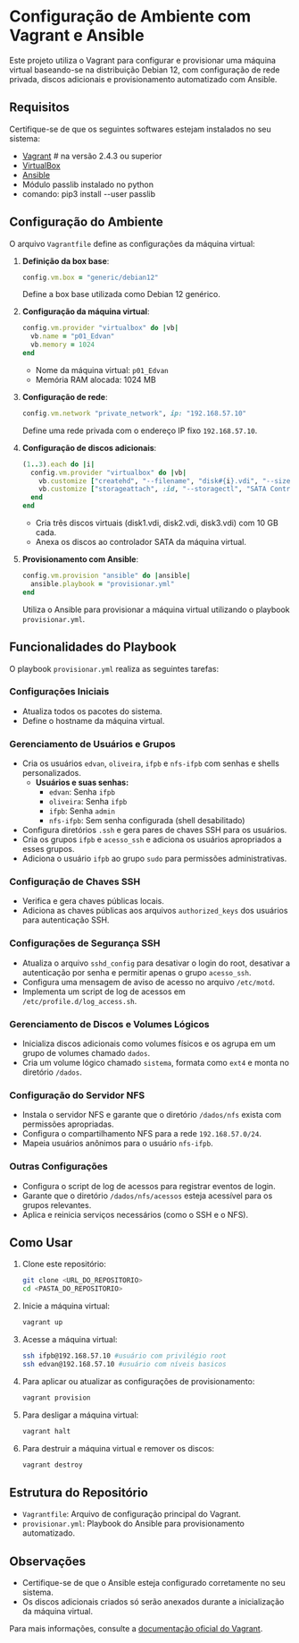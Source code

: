 
# Configuração de Ambiente com Vagrant e Ansible

Este projeto utiliza o Vagrant para configurar e provisionar uma máquina virtual baseando-se na distribuição Debian 12, com configuração de rede privada, discos adicionais e provisionamento automatizado com Ansible.

## Requisitos

Certifique-se de que os seguintes softwares estejam instalados no seu sistema:

- [Vagrant](https://www.vagrantup.com/) # na versão 2.4.3 ou superior
- [VirtualBox](https://www.virtualbox.org/)
- [Ansible](https://www.ansible.com/)
- Módulo passlib instalado no python
- comando: pip3 install --user passlib


## Configuração do Ambiente

O arquivo `Vagrantfile` define as configurações da máquina virtual:

1. **Definição da box base**:
   ```ruby
   config.vm.box = "generic/debian12"
   ```
   Define a box base utilizada como Debian 12 genérico.

2. **Configuração da máquina virtual**:
   ```ruby
   config.vm.provider "virtualbox" do |vb|
     vb.name = "p01_Edvan"
     vb.memory = 1024
   end
   ```
   - Nome da máquina virtual: `p01_Edvan`
   - Memória RAM alocada: 1024 MB

3. **Configuração de rede**:
   ```ruby
   config.vm.network "private_network", ip: "192.168.57.10"
   ```
   Define uma rede privada com o endereço IP fixo `192.168.57.10`.

4. **Configuração de discos adicionais**:
   ```ruby
   (1..3).each do |i|
     config.vm.provider "virtualbox" do |vb|
       vb.customize ["createhd", "--filename", "disk#{i}.vdi", "--size", 10240]
       vb.customize ["storageattach", :id, "--storagectl", "SATA Controller", "--port", i, "--device", 0, "--type", "hdd", "--medium", "disk#{i}.vdi"]
     end
   end
   ```
   - Cria três discos virtuais (disk1.vdi, disk2.vdi, disk3.vdi) com 10 GB cada.
   - Anexa os discos ao controlador SATA da máquina virtual.

5. **Provisionamento com Ansible**:
   ```ruby
   config.vm.provision "ansible" do |ansible|
     ansible.playbook = "provisionar.yml"
   end
   ```
   Utiliza o Ansible para provisionar a máquina virtual utilizando o playbook `provisionar.yml`.

## Funcionalidades do Playbook

O playbook `provisionar.yml` realiza as seguintes tarefas:

### Configurações Iniciais
- Atualiza todos os pacotes do sistema.
- Define o hostname da máquina virtual.

### Gerenciamento de Usuários e Grupos
- Cria os usuários `edvan`, `oliveira`, `ifpb` e `nfs-ifpb` com senhas e shells personalizados.
  - **Usuários e suas senhas:**
    - `edvan`: Senha `ifpb`
    - `oliveira`: Senha `ifpb`
    - `ifpb`: Senha `admin`
    - `nfs-ifpb`: Sem senha configurada (shell desabilitado)
- Configura diretórios `.ssh` e gera pares de chaves SSH para os usuários.
- Cria os grupos `ifpb` e `acesso_ssh` e adiciona os usuários apropriados a esses grupos.
- Adiciona o usuário `ifpb` ao grupo `sudo` para permissões administrativas.

### Configuração de Chaves SSH
- Verifica e gera chaves públicas locais.
- Adiciona as chaves públicas aos arquivos `authorized_keys` dos usuários para autenticação SSH.

### Configurações de Segurança SSH
- Atualiza o arquivo `sshd_config` para desativar o login do root, desativar a autenticação por senha e permitir apenas o grupo `acesso_ssh`.
- Configura uma mensagem de aviso de acesso no arquivo `/etc/motd`.
- Implementa um script de log de acessos em `/etc/profile.d/log_access.sh`.

### Gerenciamento de Discos e Volumes Lógicos
- Inicializa discos adicionais como volumes físicos e os agrupa em um grupo de volumes chamado `dados`.
- Cria um volume lógico chamado `sistema`, formata como `ext4` e monta no diretório `/dados`.

### Configuração do Servidor NFS
- Instala o servidor NFS e garante que o diretório `/dados/nfs` exista com permissões apropriadas.
- Configura o compartilhamento NFS para a rede `192.168.57.0/24`.
- Mapeia usuários anônimos para o usuário `nfs-ifpb`.

### Outras Configurações
- Configura o script de log de acessos para registrar eventos de login.
- Garante que o diretório `/dados/nfs/acessos` esteja acessível para os grupos relevantes.
- Aplica e reinicia serviços necessários (como o SSH e o NFS).

## Como Usar

1. Clone este repositório:
   ```bash
   git clone <URL_DO_REPOSITORIO>
   cd <PASTA_DO_REPOSITORIO>
   ```

2. Inicie a máquina virtual:
   ```bash
   vagrant up
   ```

3. Acesse a máquina virtual:
   ```bash
   ssh ifpb@192.168.57.10 #usuário com privilégio root
   ssh edvan@192.168.57.10 #usuário com níveis basicos 
   ```

4. Para aplicar ou atualizar as configurações de provisionamento:
   ```bash
   vagrant provision
   ```

5. Para desligar a máquina virtual:
   ```bash
   vagrant halt
   ```

6. Para destruir a máquina virtual e remover os discos:
   ```bash
   vagrant destroy
   ```

## Estrutura do Repositório

- `Vagrantfile`: Arquivo de configuração principal do Vagrant.
- `provisionar.yml`: Playbook do Ansible para provisionamento automatizado.

## Observações

- Certifique-se de que o Ansible esteja configurado corretamente no seu sistema.
- Os discos adicionais criados só serão anexados durante a inicialização da máquina virtual.

Para mais informações, consulte a [documentação oficial do Vagrant](https://www.vagrantup.com/docs).
